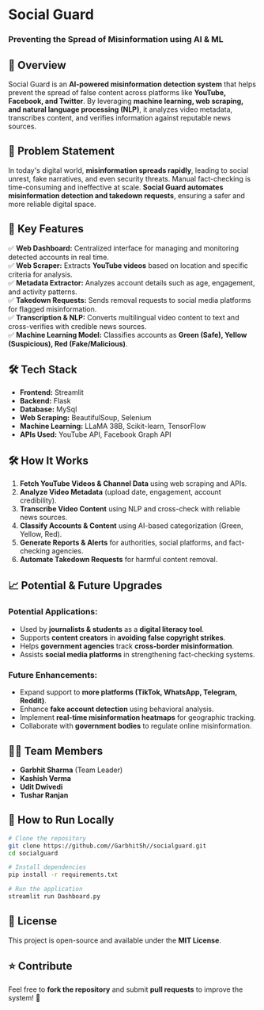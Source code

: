 
# **Social Guard**  
### Preventing the Spread of Misinformation using AI & ML  

## **🚀 Overview**  
Social Guard is an **AI-powered misinformation detection system** that helps prevent the spread of false content across platforms like **YouTube, Facebook, and Twitter**. By leveraging **machine learning, web scraping, and natural language processing (NLP)**, it analyzes video metadata, transcribes content, and verifies information against reputable news sources.

## **🎯 Problem Statement**  
In today's digital world, **misinformation spreads rapidly**, leading to social unrest, fake narratives, and even security threats. Manual fact-checking is time-consuming and ineffective at scale. **Social Guard automates misinformation detection and takedown requests**, ensuring a safer and more reliable digital space.

## **🔑 Key Features**  
✅ **Web Dashboard:** Centralized interface for managing and monitoring detected accounts in real time.  
✅ **Web Scraper:** Extracts **YouTube videos** based on location and specific criteria for analysis.  
✅ **Metadata Extractor:** Analyzes account details such as age, engagement, and activity patterns.  
✅ **Takedown Requests:** Sends removal requests to social media platforms for flagged misinformation.  
✅ **Transcription & NLP:** Converts multilingual video content to text and cross-verifies with credible news sources.  
✅ **Machine Learning Model:** Classifies accounts as **Green (Safe), Yellow (Suspicious), Red (Fake/Malicious)**.  

## **🛠️ Tech Stack**  
- **Frontend:** Streamlit  
- **Backend:** Flask  
- **Database:** MySql  
- **Web Scraping:** BeautifulSoup, Selenium  
- **Machine Learning:** LLaMA 38B, Scikit-learn, TensorFlow  
- **APIs Used:** YouTube API, Facebook Graph API  

## **🛠️ How It Works**  
1. **Fetch YouTube Videos & Channel Data** using web scraping and APIs.  
2. **Analyze Video Metadata** (upload date, engagement, account credibility).  
3. **Transcribe Video Content** using NLP and cross-check with reliable news sources.  
4. **Classify Accounts & Content** using AI-based categorization (Green, Yellow, Red).  
5. **Generate Reports & Alerts** for authorities, social platforms, and fact-checking agencies.  
6. **Automate Takedown Requests** for harmful content removal.  

## **📈 Potential & Future Upgrades**  
### **Potential Applications:**  
- Used by **journalists & students** as a **digital literacy tool**.  
- Supports **content creators** in **avoiding false copyright strikes**.  
- Helps **government agencies** track **cross-border misinformation**.  
- Assists **social media platforms** in strengthening fact-checking systems.  

### **Future Enhancements:**  
- Expand support to **more platforms (TikTok, WhatsApp, Telegram, Reddit)**.  
- Enhance **fake account detection** using behavioral analysis.  
- Implement **real-time misinformation heatmaps** for geographic tracking.  
- Collaborate with **government bodies** to regulate online misinformation.  

## **👨‍💻 Team Members**  
- **Garbhit Sharma** (Team Leader)  
- **Kashish Verma**  
- **Udit Dwivedi**  
- **Tushar Ranjan**  

## **📌 How to Run Locally**  
```bash
# Clone the repository
git clone https://github.com//GarbhitSh//socialguard.git
cd socialguard

# Install dependencies
pip install -r requirements.txt

# Run the application
streamlit run Dashboard.py
```

## **📝 License**  
This project is open-source and available under the **MIT License**.  

## **⭐ Contribute**  
Feel free to **fork the repository** and submit **pull requests** to improve the system! 🚀
